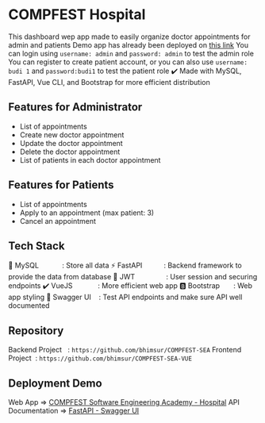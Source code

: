 # COMPFEST Hospital
This dashboard wep app made to easily organize doctor appointments for admin and patients
Demo app has already been deployed on [this link](https://compfest-sea-vue.vercel.app/)
You can login using `username: admin` and `password: admin` to test the admin role
You can register to create patient account, or you can also use `username: budi 1` and `password:budi1` to test the patient role
✔️ Made with MySQL, FastAPI, Vue CLI, and Bootstrap for more efficient distribution
## Features for Administrator
- List of appointments
- Create new doctor appointment
- Update the doctor appointment
- Delete the doctor appointment
- List of patients in each doctor appointment
## Features for Patients
- List of appointments
- Apply to an appointment (max patient: 3)
- Cancel an appointment
## Tech Stack
🐬&nbsp;MySQL&nbsp;&nbsp;&nbsp;&nbsp;&nbsp;&nbsp;&nbsp;&nbsp;&nbsp;&nbsp;&nbsp;&nbsp;: Store all data
⚡️&nbsp;FastAPI&nbsp;&nbsp;&nbsp;&nbsp;&nbsp;&nbsp;&nbsp;&nbsp;&nbsp;&nbsp;&nbsp;: Backend framework to provide the data from database
🔐&nbsp;JWT&nbsp;&nbsp;&nbsp;&nbsp;&nbsp;&nbsp;&nbsp;&nbsp;&nbsp;&nbsp;&nbsp;&nbsp;&nbsp;&nbsp;&nbsp;&nbsp;: User session and securing endpoints
✔️&nbsp;VueJS&nbsp;&nbsp;&nbsp;&nbsp;&nbsp;&nbsp;&nbsp;&nbsp;&nbsp;&nbsp;&nbsp;&nbsp;&nbsp;: More efficient web app
🅱️&nbsp;Bootstrap&nbsp;&nbsp;&nbsp;&nbsp;&nbsp;&nbsp;&nbsp;: Web app styling
💚&nbsp;Swagger UI&nbsp;&nbsp;&nbsp;&nbsp;: Test API endpoints and make sure API well documented
## Repository
Backend Project&nbsp;&nbsp;&nbsp;: `https://github.com/bhimsur/COMPFEST-SEA`
Frontend Project&nbsp;&nbsp;: `https://github.com/bhimsur/COMPFEST-SEA-VUE`
## Deployment Demo
Web App => [COMPFEST Software Engineering Academy - Hospital](https://compfest-sea-vue.vercel.app/)
API Documentation => [FastAPI - Swagger UI](https://compfest-sea-hospital.herokuapp.com/docs)